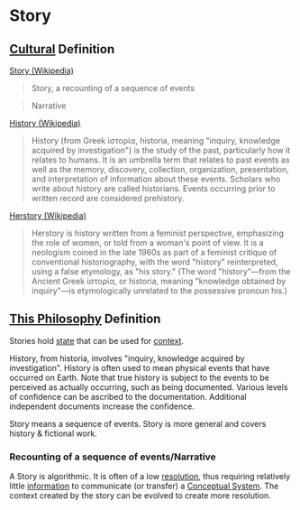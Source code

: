 # Story

## [Cultural](./culture.md) Definition

<a href="https://en.wikipedia.org/wiki/Story" target="_blank">Story (Wikipedia)</a>

> Story, a recounting of a sequence of events

> Narrative

<a href="https://en.wikipedia.org/wiki/History" target="_blank">History (Wikipedia)</a>

> History (from Greek ἱστορία, historia, meaning "inquiry, knowledge acquired by investigation") is the study of the past, particularly how it relates to humans. It is an umbrella term that relates to past events as well as the memory, discovery, collection, organization, presentation, and interpretation of information about these events. Scholars who write about history are called historians. Events occurring prior to written record are considered prehistory.

<a href="https://en.wikipedia.org/wiki/Herstory" target="_blank">Herstory (Wikipedia)</a>

> Herstory is history written from a feminist perspective, emphasizing the role of women, or told from a woman's point of view. It is a neologism coined in the late 1960s as part of a feminist critique of conventional historiography, with the word "history" reinterpreted, using a false etymology, as "his story." (The word "history"—from the Ancient Greek ἱστορία, or historia, meaning "knowledge obtained by inquiry"—is etymologically unrelated to the possessive pronoun his.)

## [This Philosophy](./this-philosophy.md) Definition

Stories hold [state](./state.md) that can be used for [context](./context.md).

History, from historia, involves "inquiry, knowledge acquired by investigation". History is often used to mean physical events that have occurred on Earth. Note that true history is subject to the events to be perceived as actually occurring, such as being documented. Various levels of confidence can be ascribed to the documentation. Additional independent documents increase the confidence.

Story means a sequence of events. Story is more general and covers history & fictional work.

### Recounting of a sequence of events/Narrative

A Story is algorithmic. It is often of a low [resolution](./resolution.md), thus requiring relatively little [information](./information.md) to communicate (or transfer) a [Conceptual System](./conceptual-system.md). The context created by the story can be evolved to create more resolution.
